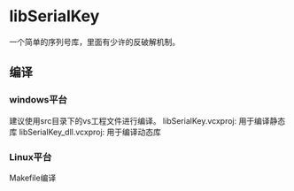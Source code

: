 # libSerialKey

一个简单的序列号库，里面有少许的反破解机制。

## 编译

### windows平台
建议使用src目录下的vs工程文件进行编译。
libSerialKey.vcxproj: 用于编译静态库
libSerialKey_dll.vcxproj: 用于编译动态库

### Linux平台
Makefile编译